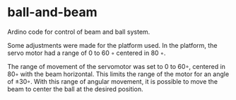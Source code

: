 # ball-and-beam
Ardino code for control of beam and ball system.

Some adjustments were made for the platform used. In the platform, the servo motor had a range of 0 to 60 ◦ centered in 80 ◦.

The range of movement of the servomotor was set to 0 to 60◦, centered in 80◦ with the beam horizontal. This limits the range of the motor for an angle of ±30◦. With this range of
angular movement, it is possible to move the beam to center the ball at the desired position.
